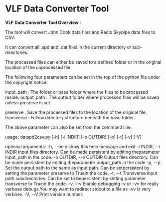 # VLF Data Converter Tool

**VLF Data Converter Tool Overview :** 

The tool will convert John Cook data files and Radio Skypipe data files to CSV.

It can convert all .spd and .dat files in the current directory or sub-directories.

The processed files can either be saved to a defined folder or in the original location of the unprocessed file.

The following four parameters can be set in the top of the python file under the copyright notice.

input_path : The folder or base folder where the files to be processed reside.
output_path : The output folder where processed files will be saved unless preserve is set.

preserve : Save the processed files to the location of the original file.
transverse : Follow directory structure beneath the base folder.

The above parameter can also be set from the command line. 

usage: datspd2csv.py [-h] [-i INDIR] [-o OUTDIR] [-p] [-t] [-v] [-V]

optional arguments:
  -h, --help            show this help message and exit
  -i INDIR, --i INDIR   Input files directory. Can be made persistent by
                        editing theparameter input_path in the code.
  -o OUTDIR, --o OUTDIR
                        Output files directory. Can be made persistent by
                        editing theparameter output_path in the code
  -p, --p               Set the output path to the same as input path. Can be
                        setpersistent by setting the parameter preserve to
                        Truein the code.
  -t, --t               Transverse input path subdirectories. Can be set to
                        bepersistent by setting parameter transverse to Truein
                        the code.
  -v, --v               Enable debugging -v or -vv for really verbose
                        debugs.You may want to redirect stdout to a file as
                        -vv is very verbose.
  -V, --V               Print version number.